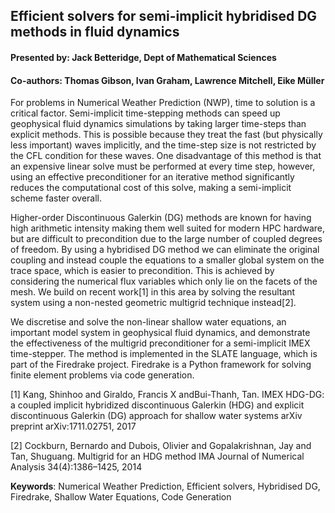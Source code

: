 ## Efficient solvers for semi-implicit hybridised DG methods in fluid dynamics
#### Presented by: Jack Betteridge, Dept of Mathematical Sciences
#### Co-authors: Thomas Gibson, Ivan Graham, Lawrence Mitchell, Eike Müller

For problems in Numerical Weather Prediction (NWP), time to solution is a critical factor.
Semi-implicit time-stepping methods can speed up geophysical fluid dynamics simulations by taking larger time-steps than explicit methods.
This is possible because they treat the fast (but physically less important) waves implicitly, and the time-step size is not restricted by the CFL condition for these waves.
One disadvantage of this method is that an expensive linear solve must be performed at every time step, however, using an effective preconditioner for an iterative method significantly reduces the computational cost of this solve, making a semi-implicit scheme faster overall.

Higher-order Discontinuous Galerkin (DG) methods are known for having high arithmetic intensity making them well suited for modern HPC hardware, but are difficult to precondition due to the large number of coupled degrees of freedom.
By using a hybridised DG method we can eliminate the original coupling and instead couple the equations to a smaller global system on the trace space, which is easier to precondition.
This is achieved by considering the numerical flux variables which only lie on the facets of the mesh. We build on recent work[1] in this area by solving the resultant system using a non-nested geometric multigrid technique instead[2].

We discretise and solve the non-linear shallow water equations, an important model system in geophysical fluid dynamics, and demonstrate the effectiveness of the multigrid preconditioner for a semi-implicit IMEX time-stepper.
The method is implemented in the SLATE language, which is part of the Firedrake project.
Firedrake is a Python framework for solving finite element problems via code generation.

[1] Kang, Shinhoo and Giraldo, Francis X andBui-Thanh, Tan. IMEX HDG-DG: a coupled implicit hybridized discontinuous Galerkin (HDG) and explicit discontinuous Galerkin (DG) approach for shallow water systems arXiv preprint arXiv:1711.02751, 2017

[2] Cockburn, Bernardo and Dubois, Olivier and Gopalakrishnan, Jay and Tan, Shuguang. Multigrid for an HDG method IMA Journal of Numerical Analysis 34(4):1386–1425, 2014

**Keywords**: Numerical Weather Prediction, Efficient solvers, Hybridised DG, Firedrake, Shallow Water Equations, Code Generation
